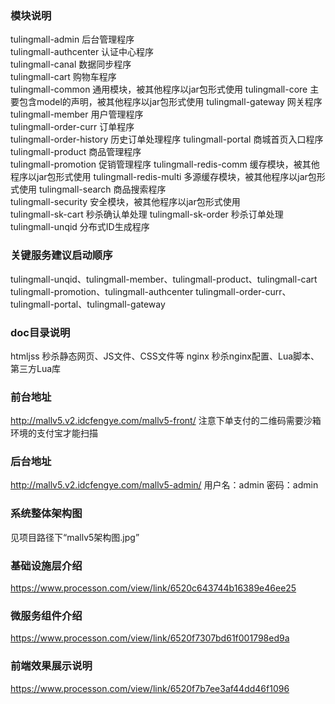 ### 模块说明
tulingmall-admin 后台管理程序  
tulingmall-authcenter 认证中心程序  
tulingmall-canal 数据同步程序  
tulingmall-cart 购物车程序  
tulingmall-common 通用模块，被其他程序以jar包形式使用 
tulingmall-core 主要包含model的声明，被其他程序以jar包形式使用 
tulingmall-gateway 网关程序  
tulingmall-member 用户管理程序  
tulingmall-order-curr 订单程序  
tulingmall-order-history 历史订单处理程序
tulingmall-portal 商城首页入口程序  
tulingmall-product 商品管理程序  
tulingmall-promotion 促销管理程序
tulingmall-redis-comm 缓存模块，被其他程序以jar包形式使用
tulingmall-redis-multi 多源缓存模块，被其他程序以jar包形式使用
tulingmall-search 商品搜索程序  
tulingmall-security 安全模块，被其他程序以jar包形式使用  
tulingmall-sk-cart 秒杀确认单处理
tulingmall-sk-order 秒杀订单处理
tulingmall-unqid 分布式ID生成程序  
### 关键服务建议启动顺序
tulingmall-unqid、tulingmall-member、tulingmall-product、tulingmall-cart
tulingmall-promotion、tulingmall-authcenter
tulingmall-order-curr、tulingmall-portal、tulingmall-gateway
### doc目录说明
htmljss 秒杀静态网页、JS文件、CSS文件等
nginx 秒杀nginx配置、Lua脚本、第三方Lua库
### 前台地址
http://mallv5.v2.idcfengye.com/mallv5-front/
注意下单支付的二维码需要沙箱环境的支付宝才能扫描
### 后台地址
http://mallv5.v2.idcfengye.com/mallv5-admin/
用户名：admin 密码：admin
### 系统整体架构图
见项目路径下“mallv5架构图.jpg”
### 基础设施层介绍
https://www.processon.com/view/link/6520c643744b16389e46ee25
### 微服务组件介绍
https://www.processon.com/view/link/6520f7307bd61f001798ed9a
### 前端效果展示说明
https://www.processon.com/view/link/6520f7b7ee3af44dd46f1096